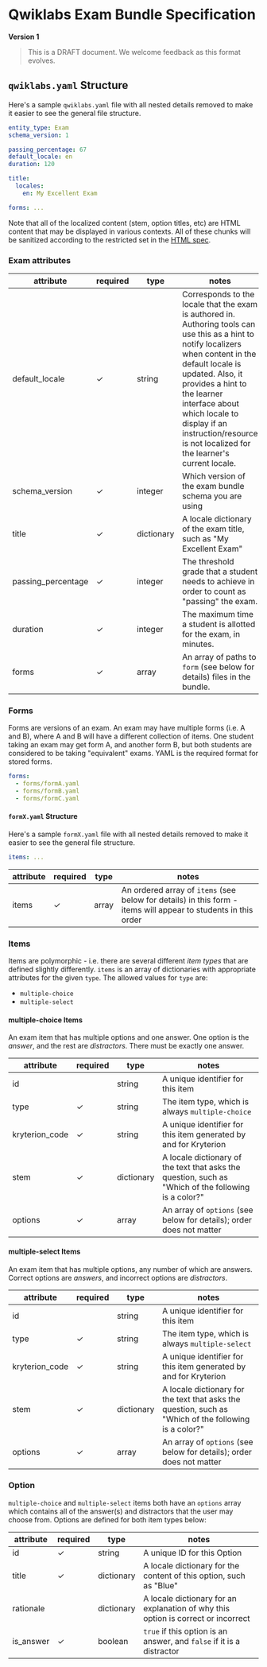 # Qwiklabs Exam Bundle Specification

**Version 1**

> This is a DRAFT document. We welcome feedback as this format evolves.

## `qwiklabs.yaml` Structure

Here's a sample `qwiklabs.yaml` file with all nested details removed to make it easier to see the general file structure.

```yml
entity_type: Exam
schema_version: 1

passing_percentage: 67
default_locale: en
duration: 120

title: 
  locales:
    en: My Excellent Exam

forms: ...
```

Note that all of the localized content (stem, option titles, etc) are HTML content that may be displayed in various contexts. All of these chunks will be sanitized according to the restricted set in the [HTML spec](./html-spec.md).

### Exam attributes

attribute          | required | type       | notes
-------------------| -------- | ---------- | -----------------------------------------
default_locale     | ✓        | string     | Corresponds to the locale that the exam is authored in. Authoring tools can use this as a hint to notify localizers when content in the default locale is updated. Also, it provides a hint to the learner interface about which locale to display if an instruction/resource is not localized for the learner's current locale.
schema_version     | ✓        | integer    | Which version of the exam bundle schema you are using
title              | ✓        | dictionary | A locale dictionary of the exam title, such as "My Excellent Exam"
passing_percentage | ✓        | integer    | The threshold grade that a student needs to achieve in order to count as "passing" the exam.
duration           | ✓        | integer    | The maximum time a student is allotted for the exam, in minutes.
forms              | ✓        | array      | An array of paths to `form` (see below for details) files in the bundle.

### Forms
Forms are versions of an exam. An exam may have multiple forms (i.e. A and B), where A and B will have a different collection of items. One student taking an exam may get form A, and another form B, but both students are considered to be taking "equivalent" exams. YAML is the required format for stored forms.

```yml
forms:
  - forms/formA.yaml
  - forms/formB.yaml
  - forms/formC.yaml
```

#### `formX.yaml` Structure

Here's a sample `formX.yaml` file with all nested details removed to make it easier to see the general file structure.

```yml
items: ...
```

attribute          | required | type       | notes
-------------------| -------- | ---------- | -----------------------------------------
items              | ✓        | array      | An ordered array of `items` (see below for details) in this form - items will appear to students in this order


### Items
Items are polymorphic - i.e. there are several different _item types_ that are defined slightly differently. `items` is an array of dictionaries with appropriate attributes for the given `type`. The allowed values for `type` are:
- `multiple-choice`
- `multiple-select`

#### multiple-choice Items

An exam item that has multiple options and one answer. One option is the _answer_, and the rest are _distractors_. There must be exactly one answer.

attribute | required | type       | notes
----------| -------- | -----------| -----------------------------------------
id        |          | string     | A unique identifier for this item
type      | ✓        | string     | The item type, which is always `multiple-choice`
kryterion_code | ✓     | string     | A unique identifier for this item generated by and for Kryterion
stem      | ✓        | dictionary | A locale dictionary of the text that asks the question, such as "Which of the following is a color?"
options   | ✓        | array      | An array of `options` (see below for details); order does not matter

#### multiple-select Items

An exam item that has multiple options, any number of which are answers. Correct options are _answers_, and incorrect options are _distractors_.

attribute | required | type       | notes
----------| -------- | -----------| -----------------------------------------
id        |          | string     | A unique identifier for this item
type      | ✓        | string     | The item type, which is always `multiple-select`
kryterion_code | ✓   | string     | A unique identifier for this item generated by and for Kryterion
stem      | ✓        | dictionary | A locale dictionary for the text that asks the question, such as "Which of the following is a color?"
options   | ✓        | array      | An array of `options` (see below for details); order does not matter

### Option

`multiple-choice` and `multiple-select` items both have an `options` array which contains all of the answer(s) and distractors that the user may choose from. Options are defined for both item types below:

attribute    | required | type       | notes
-------------| -------- | -----------| -----------------------------------------
id        | ✓        | string     | A unique ID for this Option
title     | ✓        | dictionary | A locale dictionary for the content of this option, such as "Blue"
rationale |          | dictionary | A locale dictionary for an explanation of why this option is correct or incorrect
is_answer | ✓        | boolean    | `true` if this option is an answer, and `false` if it is a distractor
